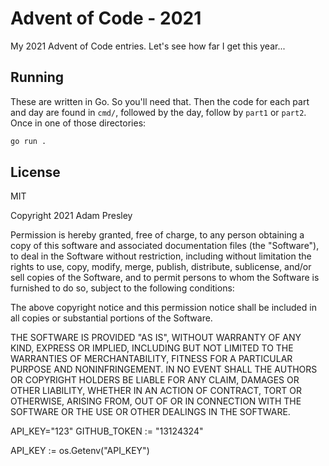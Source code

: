 # Advent of Code - 2021

My 2021 Advent of Code entries. Let's see how far I get this year...

## Running

These are written in Go. So you'll need that. Then the code for each part and day are found in `cmd/`, followed by the day, follow by `part1` or `part2`. Once in one of those directories:

```bash
go run .
```

## License

MIT

Copyright 2021 Adam Presley

Permission is hereby granted, free of charge, to any person obtaining a copy of this software and associated documentation files (the "Software"), to deal in the Software without restriction, including without limitation the rights to use, copy, modify, merge, publish, distribute, sublicense, and/or sell copies of the Software, and to permit persons to whom the Software is furnished to do so, subject to the following conditions:

The above copyright notice and this permission notice shall be included in all copies or substantial portions of the Software.

THE SOFTWARE IS PROVIDED "AS IS", WITHOUT WARRANTY OF ANY KIND, EXPRESS OR IMPLIED, INCLUDING BUT NOT LIMITED TO THE WARRANTIES OF MERCHANTABILITY, FITNESS FOR A PARTICULAR PURPOSE AND NONINFRINGEMENT. IN NO EVENT SHALL THE AUTHORS OR COPYRIGHT HOLDERS BE LIABLE FOR ANY CLAIM, DAMAGES OR OTHER LIABILITY, WHETHER IN AN ACTION OF CONTRACT, TORT OR OTHERWISE, ARISING FROM, OUT OF OR IN CONNECTION WITH THE SOFTWARE OR THE USE OR OTHER DEALINGS IN THE SOFTWARE.

API_KEY="123"
GITHUB_TOKEN := "13124324"

API_KEY := os.Getenv("API_KEY")

